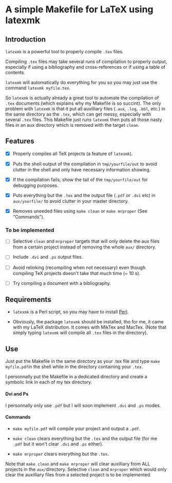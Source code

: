# A simple Makefile for LaTeX using latexmk

## Introduction

`latexmk` is a powerful tool to properly compile `.tex` files.

Compiling `.tex` files may take several runs of compilation to properly output, especially if using a bibliography and cross-references or if using a table of contents.

`latexmk` will automatically do everything for you so you may just use the command `latexmk myfile.tex`.

So `latexmk` is actually already a great tool to automate the compilation of `.tex` documents (which explains why my Makefile is so succint).
The only problem with `latexmk` is that it put all auxilliary files (`.aux`, `.log`, `.bbl`, etc.) in the same directory as the `.tex`, which can get messy, especially with several `.tex` files.
This Makefile just runs `latexmk` then puts all those nasty files in an aux directory which is removed with the target `clean`.

## Features #

- [X] Properly compiles all TeX projects (a feature of `latexmk`).

- [X] Puts the shell output of the compilation in `tmp/yourfile/out` to avoid clutter in the shell and only have necessary information showing.

- [X] If the compilation fails, show the tail of the `tmp/yourfile/out` for debugging purposes.

- [X] Puts everything but the `.tex` and the output file (`.pdf` or `.dvi` etc) in `aux/yourfile/` to avoid clutter in your master directory.

- [X] Removes uneeded files using `make clean` or `make mrproper` (See "Commands").

### To be implemented

- [ ] Selective `clean` and `mrproper` targets that will only delete the aux files from a certain project instead of removing the whole `aux/` directory.

- [ ] Include `.dvi` and `.ps` output files.

- [ ] Avoid relinking (recompiling when not necessary) even though compiling TeX projects doesn't take *that much* time (~ 10 s).

- [ ] Try compiling a document with a bibliography.


## Requirements

- `latexmk` is a Perl script, so you may have to install [Perl](https://www.perl.org).

- Obviously, the package `latexmk` should be installed, tho for me, it came with my LaTeX distribution. It comes with MikTex and MacTex. (Note that simply typing `latexmk` will compile all `.tex` files in the directory).

## Use

Just put the Makefile in the same directory as your .tex file and type `make myfile.pdf`in the shell while in the directory containing your `.tex`.

I personnally put the Makefile in a dedicated directory and create a symbolic link in each of my tex directory.

#### Dvi and Ps

I personnally only use `.pdf` but I will soon implement `.dvi` and `.ps` modes.

#### Commands

- `make myfile.pdf` will compile your project and output a `.pdf`.

- `make clean` clears everything but the `.tex` and the output file (for me `.pdf` but it won't clear `.dvi` and `.ps` either).

- `make mrproper` clears everything but the `.tex`.

Note that `make clean` and `make mrproper` will clear auxilliary from ALL projects in the `aux/`directory. Selective `clean` and `mrproper` which would only clear the auxilliary files from a selected project is to be implemented.
